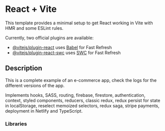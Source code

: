 # React + Vite

This template provides a minimal setup to get React working in Vite with HMR and some ESLint rules.

Currently, two official plugins are available:

-   [@vitejs/plugin-react](https://github.com/vitejs/vite-plugin-react/blob/main/packages/plugin-react/README.md) uses [Babel](https://babeljs.io/) for Fast Refresh
-   [@vitejs/plugin-react-swc](https://github.com/vitejs/vite-plugin-react-swc) uses [SWC](https://swc.rs/) for Fast Refresh

## Description

This is a complete example of an e-commerce app, check the logs for the different versions of the app.

Implements hooks, SASS, routing, firebase, firestore, authentication, context, styled components, reducers, classic redux, redux persist for state in localStorage, reselect memoized selectors, redux saga, stripe payments, deployment in Netlify and TypeScript.

### Libraries
